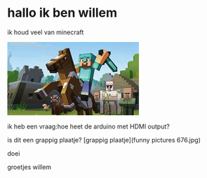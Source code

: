 # hallo ik ben willem 


ik houd veel van minecraft

![minecraft](minecraft.jpg)

ik heb een vraag:hoe heet de arduino met HDMI output?

is dit een grappig plaatje?
[grappig plaatje](funny pictures 676.jpg)

doei 


groetjes willem
